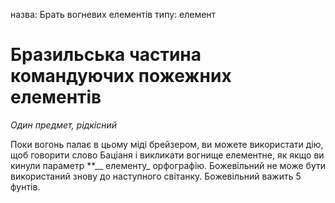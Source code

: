 назва: Брать вогневих елементів типу: елемент

# Бразильська частина командуючих пожежних елементів
_Один предмет, рідкісний_

Поки вогонь палає в цьому міді брейзером, ви можете використати дію, щоб говорити слово Баціаня і викликати вогнище елементне, як якщо ви кинули параметр **__ елементу_</strong> орфографію. Божевільний не може бути використаний знову до наступного світанку. Божевільний важить 5 фунтів. </p> 